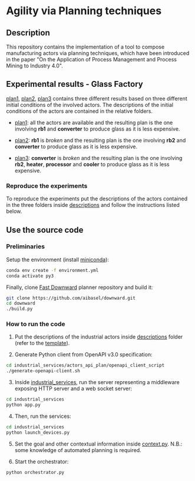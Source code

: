 # Agility via Planning techniques

## Description
This repository contains the implementation of a tool to compose manufacturing actors via planning techniques, which have been introduced in the paper "On the Application of Process Management and Process Mining to Industry 4.0".

## Experimental results - Glass Factory
[plan1](plan1), [plan2](plan2), [plan3](plan3) contains three different results based on three different initial conditions of the involved actors. The descriptions of the initial conditions of the actors are contained in the relative folders.

- [plan1](plan1): all the actors are available and the resulting plan is the one involving **rb1** and **converter** to produce glass as it is less expensive.

- [plan2](plan2): **rb1** is *broken* and the resulting plan is the one involving **rb2** and **converter** to produce glass as it is less expensive.

- [plan3](plan3): **converter** is *broken* and the resulting plan is the one involving **rb2**, **heater**, **processor** and **cooler** to produce glass as it is less expensive.

### Reproduce the experiments
To reproduce the experiments put the descriptions of the actors contained in the three folders inside [descriptions](industrial_services/actors_api_plan/descriptions) and follow the instructions listed below.

## Use the source code

### Preliminaries

Setup the environment (install [miniconda](https://docs.conda.io/projects/conda/en/stable/user-guide/install/index.html#installing-conda-on-a-system-that-has-other-python-installations-or-packages)):
```sh
conda env create -f environment.yml
conda activate py3
```

Finally, clone [Fast Downward](https://github.com/aibasel/downward) planner repository and build it:
```sh
git clone https://github.com/aibasel/downward.git
cd downward
./build.py
```


### How to run the code

1. Put the descriptions of the industrial actors inside [descriptions](industrial_services/actors_api_plan/descriptions/) folder (refer to the [template](industrial_services/README.md)).

2. Generate Python client from OpenAPI v3.0 specification:
```sh
cd industrial_services/actors_api_plan/openapi_client_script
./generate-openapi-client.sh
```

3. Inside [industrial_services](industrial_services), run the server representing a middleware exposing HTTP server and a web socket server:
```sh
cd industrial_services
python app.py
```

4. Then, run the services:
```sh
cd industrial_services
python launch_devices.py
```

5. Set the goal and other contextual information inside [context.py](context.py). N.B.: some knowledge of automated planning is required.

6. Start the orchestrator:
```sh
python orchestrator.py
```
